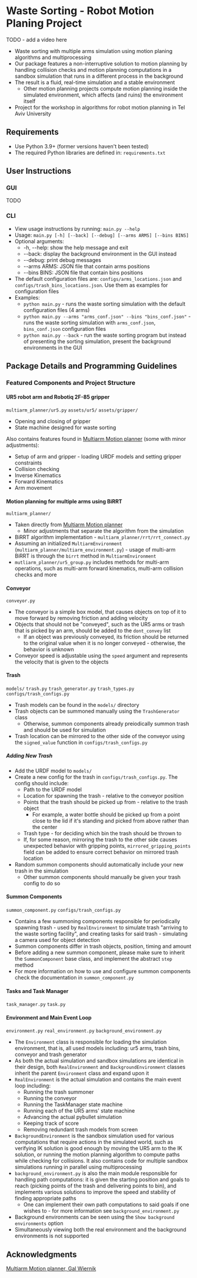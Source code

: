 # Waste Sorting - Robot Motion Planing Project
TODO - add a video here

* Waste sorting with multiple arms simulation using motion planing algorithms and multiprocessing
* Our package features a non-interruptive solution to motion planning by handling collision checks and motion planning computations in a sandbox simulation that runs in a different process in the background
* The result is a fluid, real-time simulation and a stable environment
  * Other motion planning projects compute motion planning inside the simulated environment, which affects (and ruins) the environment itself
* Project for the workshop in algorithms for robot motion planning in Tel Aviv University 	

## Requirements
* Use Python 3.9+ (former versions haven't been tested)
* The required Python libraries are defined in: `requirements.txt`

## User Instructions
### GUI
TODO

### CLI
* View usage instructions by running: `main.py --help`
* Usage: `main.py [-h] [--back] [--debug] [--arms ARMS] [--bins BINS]`
* Optional arguments:
  * -h, --help: show the help message and exit
  * --back: display the background environment in the GUI instead
  * --debug: print debug messages
  * --arms ARMS: JSON file that contain arms positions
  * --bins BINS: JSON file that contain bins positions
* The default configuration files are: `configs/arms_locations.json` and `configs/trash_bins_locations.json`. Use them as examples for configuration files
* Examples:
  * `python main.py` - runs the waste sorting simulation with the default configuration files (4 arms) 
  * `python main.py --arms "arms_conf.json" --bins "bins_conf.json"` - runs the waste sorting simulation with `arms_conf.json`, `bins_conf.json` configuration files
  * `python main.py --back` - run the waste sorting program but instead of presenting the sorting simulation, present the background environments in the GUI
 
## Package Details and Programming Guidelines
### Featured Components and Project Structure
#### UR5 robot arm and Robotiq 2F-85 gripper
`multiarm_planner/ur5.py` `assets/ur5/` `assets/gripper/`
* Opening and closing of gripper
* State machine designed for waste sorting
 
Also contains features found in [Multiarm Motion planner](https://github.com/galmw/centralized-multiarm-drrt) (some with minor adjustments):
* Setup of arm and gripper - loading URDF models and setting gripper constraints
* Collision checking
* Inverse Kinematics
* Forward Kinematics
* Arm movement

#### Motion planning for multiple arms using BiRRT
`multiarm_planner/`
* Taken directly from [Multiarm Motion planner](https://github.com/galmw/centralized-multiarm-drrt)
  * Minor adjustments that separate the algorithm from the simulation
* BiRRT algorithm implementation - `multiarm_planner/rrt/rrt_connect.py`
* Assuming an initialized `MultiarmEnvironment` (`multiarm_planner/multiarm_environment.py`) - usage of multi-arm BiRRT is through the `birrt` method in `MultiarmEnvironment`
* `mutliarm_planner/ur5_group.py` includes methods for multi-arm operations, such as multi-arm forward kinematics, multi-arm collision checks and more

#### Conveyor
`conveyor.py`
* The conveyor is a simple box model, that causes objects on top of it to move forward by removing friction and adding velocity
* Objects that should not be "conveyed", such as the UR5 arms or trash that is picked by an arm, should be added to the `dont_convey` list
  * If an object was previously conveyed, its friction should be returned to the original value when it is no longer conveyed - otherwise, the behavior is unknown
* Conveyor speed is adjustable using the `speed` argument and represents the velocity that is given to the objects

#### Trash
`models/` `trash.py` `trash_generator.py` `trash_types.py` `configs/trash_configs.py`
* Trash models can be found in the `models/` directory
* Trash objects can be summoned manually using the `TrashGenerator` class
  * Otherwise, summon components already preiodically summon trash and should be used for simulation
* Trash location can be mirrored to the other side of the conveyor using the `signed_value` function in `configs/trash_configs.py`

##### Adding New Trash
* Add the URDF model to `models/`
* Create a new config for the trash in `configs/trash_configs.py`. The config should include:
  * Path to the URDF model
  * Location for spawning the trash - relative to the conveyor position
  * Points that the trash should be picked up from - relative to the trash object
    * For example, a water bottle should be picked up from a point close to the lid if it's standing and picked from above rather than the center
  * Trash type - for deciding which bin the trash should be thrown to
  * If, for some reason, mirroring the trash to the other side causes unexpected behavior with gripping points, `mirrored_gripping_points` field can be added to ensure correct behavior on mirrored trash location
* Random summon components should automatically include your new trash in the simulation
  * Other summon components should manually be given your trash config to do so

#### Summon Components
`summon_component.py` `configs/trash_configs.py`
* Contains a few summoning components responsible for periodically spawning trash - used by `RealEnvironment` to simulate trash "arriving to the waste sorting facility", and creating tasks for said trash - simulating a camera used for object detection
* Summon components differ in trash objects, position, timing and amount
* Before adding a new summon component, please make sure to inherit the `SummonComponent` base class, and implement the abstract `step` method
* For more information on how to use and configure summon components check the documentation in `summon_component.py`

#### Tasks and Task Manager
`task_manager.py` `task.py`

#### Environment and Main Event Loop
`environment.py` `real_environment.py` `background_environment.py`
* The `Environment` class is responsible for loading the simulation environment, that is, all used models including: ur5 arms, trash bins, conveyor and trash generator
* As both the actual simulation and sandbox simulations are identical in their design, both `RealEnvironment` and `BackgroundEnvironment` classes inherit the parent `Environment` class and expand upon it
* `RealEnvironment` is the actual simulation and contains the main event loop including:
  * Running the trash summoner
  * Running the conveyor
  * Running the TaskManager state machine
  * Running each of the UR5 arms' state machine
  * Advancing the actual pybullet simulation
  * Keeping track of score
  * Removing redundant trash models from screen
* `BackgroundEnvironment` is the sandbox simulation used for various computations that require actions in the simulated world, such as verifying IK solution is good enough by moving the UR5 arm to the IK solution, or running the motion planning algorithm to compute paths while checking for collisions. It also contains code for multiple sandbox simulations running in parallel using multiprocessing
* `background_environment.py` is also the main module responsible for handling path computations: it is given the starting position and goals to reach (picking points of the trash and delivering points to bin), and implements various solutions to improve the speed and stability of finding appropriate paths
  * One can implement their own path computations to said goals if one wishes to - for more information see `background_environment.py`
* Background environments can be seen using the `Show background environments` option
* Simultaneously viewing both the real environment and the background environments is not supported

## Acknowledgments
[Multiarm Motion planner, Gal Wiernik](https://github.com/galmw/centralized-multiarm-drrt)
